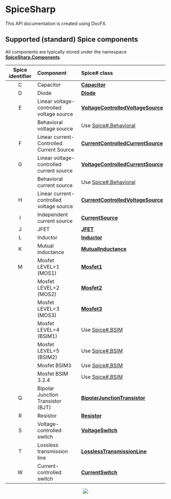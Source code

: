 # SpiceSharp
This API documentation is created using DocFX.

## Supported (standard) Spice components

All components are typically stored under the namespace **[SpiceSharp.Components](xref:SpiceSharp.Components)**.

| Spice identifier | Component | Spice# class |
|:----------------:|:----------------|:-------------|
| C | Capacitor | **[Capacitor](xref:SpiceSharp.Components.Capacitor)** |
| D | Diode | **[Diode](xref:SpiceSharp.Components.Diode)** |
| E | Linear voltage-controlled voltage source | **[VoltageControlledVoltageSource](xref:SpiceSharp.Components.VoltageControlledVoltageSource)** |
| | Behavioral voltage source | Use [Spice#.Behavioral](https://github.com/SpiceSharp/SpiceSharpBehavioral) |
| F | Linear current-Controlled Current Source | **[CurrentControlledCurrentSource](xref:SpiceSharp.Components.CurrentControlledCurrentSource)** |
| G | Linear voltage-controlled current source | **[VoltageControlledCurrentSource](xref:SpiceSharp.Components.VoltageControlledCurrentSource)** |
| | Behavioral current source | Use [Spice#.Behavioral](https://github.com/SpiceSharp/SpiceSharpBehavioral) |
| H | Linear current-controlled voltage source | **[CurrentControlledVoltageSource](xref:SpiceSharp.Components.CurrentControlledVoltageSource)** |
| I | Independent current source | **[CurrentSource](xref:SpiceSharp.Components.CurrentSource)** |
| J | JFET | **[JFET](xref:SpiceSharp.Components.JFET)** |
| L | Inductor | **[Inductor](xref:SpiceSharp.Components.Inductor)** |
| K | Mutual inductance | **[MutualInductance](xref:SpiceSharp.Components.MutualInductance)** |
| M | Mosfet LEVEL=1 (MOS1) | **[Mosfet1](xref:SpiceSharp.Components.Mosfet1)** |
| | Mosfet LEVEL=2 (MOS2) | **[Mosfet2](xref:SpiceSharp.Components.Mosfet2)** |
| | Mosfet LEVEL=3 (MOS3) | **[Mosfet3](xref:SpiceSharp.Components.Mosfet3)** |
| | Mosfet LEVEL=4 (BSIM1) | Use [Spice#.BSIM](https://github.com/SpiceSharp/SpiceSharpBSIM) |
| | Mosfet LEVEL=5 (BSIM2) | Use [Spice#.BSIM](https://github.com/SpiceSharp/SpiceSharpBSIM) |
| | Mosfet BSIM3 | Use [Spice#.BSIM](https://github.com/SpiceSharp/SpiceSharpBSIM) |
| | Mosfet BSIM 3.2.4 | Use [Spice#.BSIM](https://github.com/SpiceSharp/SpiceSharpBSIM) |
| Q | Bipolar Junction Transistor (BJT) | **[BipolarJunctionTransistor](xref:SpiceSharp.Components.BipolarJunctionTransistor)** |
| R | Resistor | **[Resistor](xref:SpiceSharp.Components.Resistor)** |
| S | Voltage-controlled switch | **[VoltageSwitch](xref:SpiceSharp.Components.VoltageSwitch)** |
| T | Lossless transmission line | **[LosslessTransmissionLine](xref:SpiceSharp.Components.LosslessTransmissionLine)** |
| W | Current-controlled switch | **[CurrentSwitch](xref:SpiceSharp.Components.CurrentSwitch)** |


<p align="center"><img src="images/logo_full.svg" /></p>
